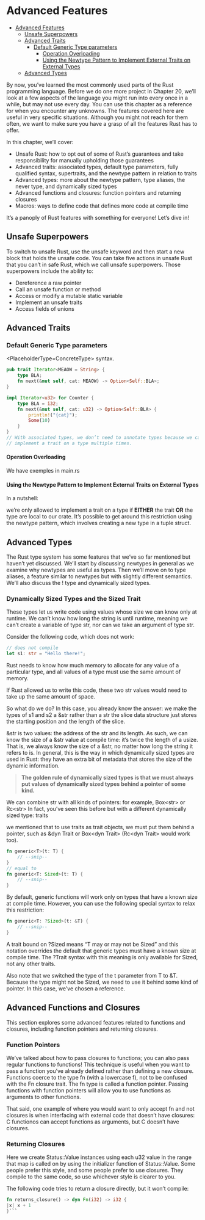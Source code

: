 # Advanced Features

<!--toc:start-->

- [Advanced Features](#advanced-features)
  - [Unsafe Superpowers](#unsafe-superpowers)
  - [Advanced Traits](#advanced-traits)
    - [Default Generic Type parameters](#default-generic-type-parameters)
      - [Operation Overloading](#operation-overloading)
      - [Using the Newtype Pattern to Implement External Traits on External Types](#using-the-newtype-pattern-to-implement-external-traits-on-external-types)
  - [Advanced Types](#advanced-types)
  <!--toc:end-->

By now, you’ve learned the most commonly used parts of the Rust programming
language. Before we do one more project in Chapter 20, we’ll look at a few
aspects of the language you might run into every once in a while, but may not
use every day. You can use this chapter as a reference for when you encounter
any unknowns. The features covered here are useful in very specific situations.
Although you might not reach for them often, we want to make sure you have a
grasp of all the features Rust has to offer.

In this chapter, we’ll cover:

- Unsafe Rust: how to opt out of some of Rust’s guarantees and take
  responsibility for manually upholding those guarantees
- Advanced traits: associated types, default type parameters, fully qualified
  syntax, supertraits, and the newtype pattern in relation to traits
- Advanced types: more about the newtype pattern, type aliases, the never type,
  and dynamically sized types
- Advanced functions and closures: function pointers and returning closures
- Macros: ways to define code that defines more code at compile time

It’s a panoply of Rust features with something for everyone! Let’s dive in!

## Unsafe Superpowers

To switch to unsafe Rust, use the unsafe keyword and then start a new block
that holds the unsafe code. You can take five actions in unsafe Rust that you
can’t in safe Rust, which we call unsafe superpowers. Those superpowers include
the ability to:

- Dereference a raw pointer
- Call an unsafe function or method
- Access or modify a mutable static variable
- Implement an unsafe traits
- Access fields of unions

## Advanced Traits

### Default Generic Type parameters

\<PlaceholderType=ConcreteType\> syntax.

```rust
pub trait Iterator<MEAOW = String> {
    type BLA;
    fn next(&mut self, cat: MEAOW) -> Option<Self::BLA>;
}

impl Iterator<u32> for Counter {
    type BLA = i32;
    fn next(&mut self, cat: u32) -> Option<Self::BLA> {
        println!("{cat}");
        Some(10)
    }
}
// With associated types, we don’t need to annotate types because we can’t
// implement a trait on a type multiple times.
```

#### Operation Overloading

We have exemples in main.rs

#### Using the Newtype Pattern to Implement External Traits on External Types

In a nutshell:

we’re only allowed to implement a trait on a type if **EITHER** the trait
**OR** the
type are local to our crate. It’s possible to get around this restriction using
the newtype pattern, which involves creating a new type in a tuple struct.

## Advanced Types

The Rust type system has some features that we’ve so far mentioned but haven’t
yet discussed. We’ll start by discussing newtypes in general as we examine why
newtypes are useful as types. Then we’ll move on to type aliases, a feature
similar to newtypes but with slightly different semantics. We’ll also discuss
the ! type and dynamically sized types.

### Dynamically Sized Types and the Sized Trait

These types let us write code using values whose size we can know only at
runtime. We can’t know how long the string is until runtime, meaning we can’t
create a variable of type str, nor can we take an argument of type str.

Consider the following code, which does not work:

```rust
// does not compile
let s1: str = "Hello there!";
```

Rust needs to know how much memory to allocate for any value of a particular
type, and all values of a type must use the same amount of memory.

If Rust allowed us to write this code, these two str values would need to take
up the same amount of space.

So what do we do? In this case, you already know the answer: we make the types
of s1 and s2 a &str rather than a str the slice data structure just stores the
starting position and the length of the slice.

&str is two values: the address of the str and its length. As such, we can know
the size of a &str value at compile time: it’s twice the length of a usize.
That is, we always know the size of a &str, no matter how long the string it
refers to is. In general, this is the way in which dynamically sized types are
used in Rust: they have an extra bit of metadata that stores the size of the
dynamic information.

> **The golden rule of dynamically
> sized types is that we must always put values of dynamically sized types behind
> a pointer of some kind.**

We can combine str with all kinds of pointers: for example, Box\<str\> or Rc\<str\>
In fact, you’ve seen this before but with a different dynamically sized type: traits

we mentioned that to use traits as trait objects, we must put them behind a
pointer, such as &dyn Trait or Box\<dyn Trait\> (Rc\<dyn Trait\> would work too).

```rust
fn generic<T>(t: T) {
    // --snip--
}
// equal to
fn generic<T: Sized>(t: T) {
    // --snip--
}
```

By default, generic functions will work only on types that have a known size at
compile time. However, you can use the following special syntax to relax this
restriction:

```rust
fn generic<T: ?Sized>(t: &T) {
    // --snip--
}
```

A trait bound on ?Sized means “T may or may not be Sized” and this notation
overrides the default that generic types must have a known size at compile
time. The ?Trait syntax with this meaning is only available for Sized, not any
other traits.

Also note that we switched the type of the t parameter from T to &T. Because
the type might not be Sized, we need to use it behind some kind of pointer. In
this case, we’ve chosen a reference.

## Advanced Functions and Closures

This section explores some advanced features related to functions and closures,
including function pointers and returning closures.

### Function Pointers

We’ve talked about how to pass closures to functions; you can also pass regular
functions to functions! This technique is useful when you want to pass a
function you’ve already defined rather than defining a new closure. Functions
coerce to the type fn (with a lowercase f), not to be confused with the Fn
closure trait. The fn type is called a function pointer. Passing functions with
function pointers will allow you to use functions as arguments to other
functions.

That said, one example of where you would want to only accept fn and not
closures is when interfacing with external code that doesn’t have closures: C
functionos can accept functions as arguments, but C doesn’t have closures.

### Returning Closures

Here we create Status::Value instances using each u32 value in the range that
map is called on by using the initializer function of Status::Value. Some
people prefer this style, and some people prefer to use closures. They compile
to the same code, so use whichever style is clearer to you.

The following code tries to return a closure directly, but it won’t compile:

````rust
fn returns_closure() -> dyn Fn(i32) -> i32 {
|x| x + 1
}```
````
